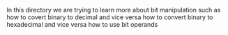 In this directory we are trying to learn more about bit manipulation 
such as how to covert binary to decimal and vice versa
how to convert binary to hexadecimal and vice versa 
how to use bit operands
